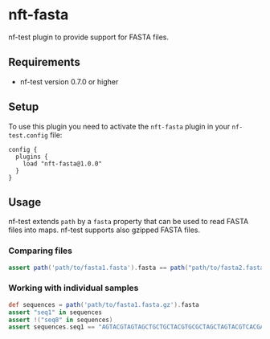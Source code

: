# nft-fasta

nf-test plugin to provide support for FASTA files.

## Requirements

- nf-test version 0.7.0 or higher

## Setup

To use this plugin you need to activate the `nft-fasta` plugin in your `nf-test.config` file:

```
config {
  plugins {
    load "nft-fasta@1.0.0"
  }
}
```

## Usage

nf-test extends `path` by a `fasta` property that can be used to read FASTA files into maps. nf-test supports also gzipped FASTA files.


### Comparing files

```Groovy
assert path('path/to/fasta1.fasta').fasta == path("path/to/fasta2.fasta'").fasta
```

### Working with individual samples

```Groovy
def sequences = path('path/to/fasta1.fasta.gz').fasta
assert "seq1" in sequences
assert !("seq8" in sequences)
assert sequences.seq1 == "AGTACGTAGTAGCTGCTGCTACGTGCGCTAGCTAGTACGTCACGACGTAGATGCTAGCTGACTCGATGC"
```
